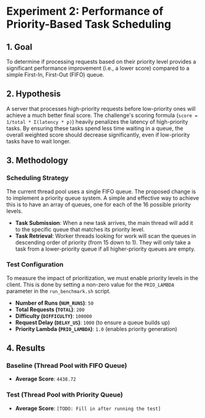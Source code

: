 # Experiment 2: Performance of Priority-Based Task Scheduling

## 1. Goal

To determine if processing requests based on their priority level provides a significant performance improvement (i.e., a lower score) compared to a simple First-In, First-Out (FIFO) queue.

## 2. Hypothesis

A server that processes high-priority requests before low-priority ones will achieve a much better final score. The challenge's scoring formula (`score = 1/total * Σ(latency * p)`) heavily penalizes the latency of high-priority tasks. By ensuring these tasks spend less time waiting in a queue, the overall weighted score should decrease significantly, even if low-priority tasks have to wait longer.

## 3. Methodology

### Scheduling Strategy

The current thread pool uses a single FIFO queue. The proposed change is to implement a priority queue system. A simple and effective way to achieve this is to have an array of queues, one for each of the 16 possible priority levels.

* **Task Submission**: When a new task arrives, the main thread will add it to the specific queue that matches its priority level.
* **Task Retrieval**: Worker threads looking for work will scan the queues in descending order of priority (from 15 down to 1). They will only take a task from a lower-priority queue if all higher-priority queues are empty.

### Test Configuration

To measure the impact of prioritization, we must enable priority levels in the client. This is done by setting a non-zero value for the `PRIO_LAMBDA` parameter in the `run_benchmark.sh` script.

* **Number of Runs (`NUM_RUNS`)**: `50`
* **Total Requests (`TOTAL`)**: `200`
* **Difficulty (`DIFFICULTY`)**: `100000`
* **Request Delay (`DELAY_US`)**: `1000` (to ensure a queue builds up)
* **Priority Lambda (`PRIO_LAMBDA`)**: `1.0` (enables priority generation)

## 4. Results

### Baseline (Thread Pool with FIFO Queue)

* **Average Score**: `4438.72`

### Test (Thread Pool with Priority Queue)

* **Average Score**: `[TODO: Fill in after running the test]`